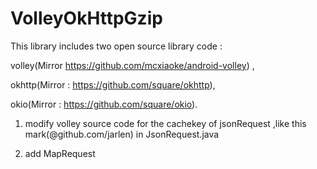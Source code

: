 # VolleyOkHttpGzip

This library includes two open source library code : 

volley(Mirror https://github.com/mcxiaoke/android-volley) ,

okhttp(Mirror : https://github.com/square/okhttp),

okio(Mirror : https://github.com/square/okio).


1.  modify volley source code for the cachekey of jsonRequest ,like this mark(@github.com/jarlen) in JsonRequest.java

2.  add MapRequest
